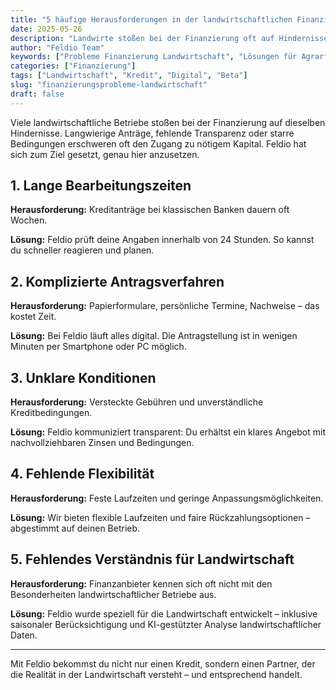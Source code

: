 ```yaml
---
title: "5 häufige Herausforderungen in der landwirtschaftlichen Finanzierung – und wie Feldio sie löst"
date: 2025-05-26
description: "Landwirte stoßen bei der Finanzierung oft auf Hindernisse. Dieser Beitrag zeigt die fünf häufigsten Probleme – und wie Feldio sie durch digitale Lösungen überwindet."
author: "Feldio Team"
keywords: ["Probleme Finanzierung Landwirtschaft", "Lösungen für Agrarfinanzierung", "Schnelle Kredite für Bauern", "Vorteile digitale Agrarkredite"]
categories: ["Finanzierung"]
tags: ["Landwirtschaft", "Kredit", "Digital", "Beta"]
slug: "finanzierungsprobleme-landwirtschaft"
draft: false
---
```


Viele landwirtschaftliche Betriebe stoßen bei der Finanzierung auf dieselben Hindernisse. Langwierige Anträge, fehlende Transparenz oder starre Bedingungen erschweren oft den Zugang zu nötigem Kapital. Feldio hat sich zum Ziel gesetzt, genau hier anzusetzen.

## 1. Lange Bearbeitungszeiten

**Herausforderung:** Kreditanträge bei klassischen Banken dauern oft Wochen.

**Lösung:** Feldio prüft deine Angaben innerhalb von 24 Stunden. So kannst du schneller reagieren und planen.

## 2. Komplizierte Antragsverfahren

**Herausforderung:** Papierformulare, persönliche Termine, Nachweise – das kostet Zeit.

**Lösung:** Bei Feldio läuft alles digital. Die Antragstellung ist in wenigen Minuten per Smartphone oder PC möglich.

## 3. Unklare Konditionen

**Herausforderung:** Versteckte Gebühren und unverständliche Kreditbedingungen.

**Lösung:** Feldio kommuniziert transparent: Du erhältst ein klares Angebot mit nachvollziehbaren Zinsen und Bedingungen.

## 4. Fehlende Flexibilität

**Herausforderung:** Feste Laufzeiten und geringe Anpassungsmöglichkeiten.

**Lösung:** Wir bieten flexible Laufzeiten und faire Rückzahlungsoptionen – abgestimmt auf deinen Betrieb.

## 5. Fehlendes Verständnis für Landwirtschaft

**Herausforderung:** Finanzanbieter kennen sich oft nicht mit den Besonderheiten landwirtschaftlicher Betriebe aus.

**Lösung:** Feldio wurde speziell für die Landwirtschaft entwickelt – inklusive saisonaler Berücksichtigung und KI-gestützter Analyse landwirtschaftlicher Daten.

---

Mit Feldio bekommst du nicht nur einen Kredit, sondern einen Partner, der die Realität in der Landwirtschaft versteht – und entsprechend handelt.
